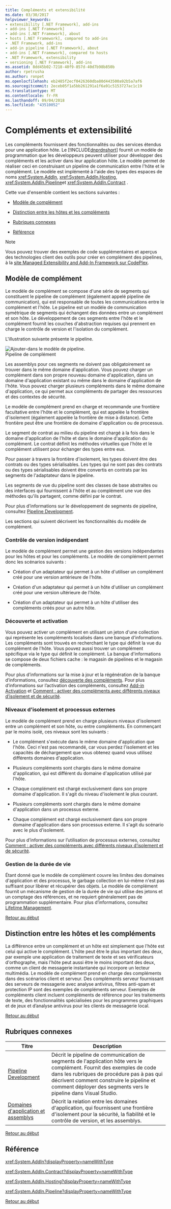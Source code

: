 ```yaml
---
title: Compléments et extensibilité
ms.date: 03/30/2017
helpviewer_keywords:
- extensibility [.NET Framework], add-ins
- add-ins [.NET Framework]
- add-ins [.NET Framework], about
- hosts [.NET Framework], compared to add-ins
- .NET Framework, add-ins
- add-in pipeline [.NET Framework], about
- add-ins [.NET Framework], compared to hosts
- .NET Framework, extensibility
- versioning [.NET Framework], add-ins
ms.assetid: 8dd45b02-7218-40f9-857d-40d7b98b850b
author: rpetrusha
ms.author: ronpet
ms.openlocfilehash: eb2485f2ecf0426360dba80d443500a92b5a7af6
ms.sourcegitcommit: 2eceb05f1a5bb261291a1f6a91c5153727ac1c19
ms.translationtype: MT
ms.contentlocale: fr-FR
ms.lasthandoff: 09/04/2018
ms.locfileid: "43510052"
---
```

# <a name="add-ins-and-extensibility"></a>Compléments et extensibilité
<a name="top"></a> Les compléments fournissent des fonctionnalités ou des services étendus pour une application hôte. Le [!INCLUDE[dnprdnshort](../../../includes/dnprdnshort-md.md)] fournit un modèle de programmation que les développeurs peuvent utiliser pour développer des compléments et les activer dans leur application hôte. Le modèle permet de réaliser ceci en construisant un pipeline de communication entre l'hôte et le complément. Le modèle est implémenté à l'aide des types des espaces de noms <xref:System.AddIn>, <xref:System.AddIn.Hosting>, <xref:System.AddIn.Pipeline>et <xref:System.AddIn.Contract> .  
  
 Cette vue d'ensemble contient les sections suivantes :  
  
-   [Modèle de complément](#addin_model)  
  
-   [Distinction entre les hôtes et les compléments](#distinguishing_between_addins_and_hosts)  
  
-   [Rubriques connexes](#related_topics)  
  
-   [Référence](#reference)  
  
> [!NOTE]
>  Vous pouvez trouver des exemples de code supplémentaires et aperçus des technologies client des outils pour créer en complément des pipelines, à la [site Managed Extensibility and Add-In Framework sur CodePlex](https://go.microsoft.com/fwlink/?LinkId=121190).  
  
<a name="addin_model"></a>   
## <a name="add-in-model"></a>Modèle de complément  
 Le modèle de complément se compose d'une série de segments qui constituent le pipeline de complément (également appelé pipeline de communication), qui est responsable de toutes les communications entre le complément et l'hôte. Le pipeline est un modèle de communication symétrique de segments qui échangent des données entre un complément et son hôte. Le développement de ces segments entre l'hôte et le complément fournit les couches d'abstraction requises qui prennent en charge le contrôle de version et l'isolation du complément.  
  
 L'illustration suivante présente le pipeline.  
  
 ![Ajouter&#45;dans le modèle de pipeline. ](../../../docs/framework/add-ins/media/addin1.png "AddIn1")  
Pipeline de complément  
  
 Les assemblys pour ces segments ne doivent pas obligatoirement se trouver dans le même domaine d'application. Vous pouvez charger un complément dans son propre nouveau domaine d'application, dans un domaine d'application existant ou même dans le domaine d'application de l'hôte. Vous pouvez charger plusieurs compléments dans le même domaine d'application, ce qui permet aux compléments de partager des ressources et des contextes de sécurité.  
  
 Le modèle de complément prend en charge et recommande une frontière facultative entre l'hôte et le complément, qui est appelée la frontière d'isolement (également appelée la frontière de mise à distance). Cette frontière peut être une frontière de domaine d'application ou de processus.  
  
 Le segment de contrat au milieu du pipeline est chargé à la fois dans le domaine d'application de l'hôte et dans le domaine d'application du complément. Le contrat définit les méthodes virtuelles que l'hôte et le complément utilisent pour échanger des types entre eux.  
  
 Pour passer à travers la frontière d'isolement, les types doivent être des contrats ou des types sérialisables. Les types qui ne sont pas des contrats ou des types sérialisables doivent être convertis en contrats par les segments de l'adaptateur dans le pipeline.  
  
 Les segments de vue du pipeline sont des classes de base abstraites ou des interfaces qui fournissent à l'hôte et au complément une vue des méthodes qu'ils partagent, comme défini par le contrat.  
  
 Pour plus d’informations sur le développement de segments de pipeline, consultez [Pipeline Development](../../../docs/framework/add-ins/pipeline-development.md).  
  
 Les sections qui suivent décrivent les fonctionnalités du modèle de complément.  
  
### <a name="independent-versioning"></a>Contrôle de version indépendant  
 Le modèle de complément permet une gestion des versions indépendantes pour les hôtes et pour les compléments. Le modèle de complément permet donc les scénarios suivants :  
  
-   Création d'un adaptateur qui permet à un hôte d'utiliser un complément créé pour une version antérieure de l'hôte.  
  
-   Création d'un adaptateur qui permet à un hôte d'utiliser un complément créé pour une version ultérieure de l'hôte.  
  
-   Création d'un adaptateur qui permet à un hôte d'utiliser des compléments créés pour un autre hôte.  
  
### <a name="discovery-and-activation"></a>Découverte et activation  
 Vous pouvez activer un complément en utilisant un jeton d'une collection qui représente les compléments localisés dans une banque d'informations. Les compléments sont trouvés en recherchant le type qui définit la vue du complément de l'hôte. Vous pouvez aussi trouver un complément spécifique via le type qui définit le complément. La banque d'informations se compose de deux fichiers cache : le magasin de pipelines et le magasin de compléments.  
  
 Pour plus d’informations sur la mise à jour et la régénération de la banque d’informations, consultez [découverte des compléments](https://msdn.microsoft.com/library/5d268dde-11df-4c4d-a022-f58d88bbc421). Pour plus d’informations sur l’activation des compléments, consultez [Add-in Activation](https://msdn.microsoft.com/library/bedcbcdf-5964-4215-b5f3-3299798b2b3f) et [Comment : activer des compléments avec différents niveaux d’isolement et de sécurité](https://msdn.microsoft.com/library/7afe7ec8-5158-4350-9119-5df0ecab8aa5).  
  
### <a name="isolation-levels-and-external-processes"></a>Niveaux d'isolement et processus externes  
 Le modèle de complément prend en charge plusieurs niveaux d'isolement entre un complément et son hôte, ou entre compléments. En commençant par le moins isolé, ces niveaux sont les suivants :  
  
-   Le complément s'exécute dans le même domaine d'application que l'hôte. Ceci n'est pas recommandé, car vous perdez l'isolement et les capacités de déchargement que vous obtenez quand vous utilisez différents domaines d'application.  
  
-   Plusieurs compléments sont chargés dans le même domaine d'application, qui est différent du domaine d'application utilisé par l'hôte.  
  
-   Chaque complément est chargé exclusivement dans son propre domaine d'application. Il s'agit du niveau d'isolement le plus courant.  
  
-   Plusieurs compléments sont chargés dans le même domaine d'application dans un processus externe.  
  
-   Chaque complément est chargé exclusivement dans son propre domaine d'application dans son processus externe. Il s'agit du scénario avec le plus d'isolement.  
  
 Pour plus d’informations sur l’utilisation de processus externes, consultez [Comment : activer des compléments avec différents niveaux d’isolement et de sécurité](https://msdn.microsoft.com/library/7afe7ec8-5158-4350-9119-5df0ecab8aa5).  
  
### <a name="lifetime-management"></a>Gestion de la durée de vie  
 Étant donné que le modèle de complément couvre les limites des domaines d'application et des processus, le garbage collection en lui-même n'est pas suffisant pour libérer et récupérer des objets. Le modèle de complément fournit un mécanisme de gestion de la durée de vie qui utilise des jetons et un comptage des références, et ne requiert généralement pas de programmation supplémentaire. Pour plus d’informations, consultez [Lifetime Management](https://msdn.microsoft.com/library/57a9c87e-394c-4fef-89f2-aa4223a2aeb5).  
  
 [Retour au début](#top)  
  
<a name="distinguishing_between_addins_and_hosts"></a>   
## <a name="distinguishing-between-add-ins-and-hosts"></a>Distinction entre les hôtes et les compléments  
 La différence entre un complément et un hôte est simplement que l'hôte est celui qui active le complément. L'hôte peut être le plus important des deux, par exemple une application de traitement de texte et ses vérificateurs d'orthographe, mais l'hôte peut aussi être le moins important des deux, comme un client de messagerie instantanée qui incorpore un lecteur multimédia. Le modèle de complément prend en charge des compléments dans des scénarios client et serveur. Des compléments serveur fournissant des serveurs de messagerie avec analyse antivirus, filtres anti-spam et protection IP sont des exemples de compléments serveur. Exemples de compléments client incluent compléments de référence pour les traitements de texte, des fonctionnalités spécialisées pour les programmes graphiques et de jeux et d’analyse antivirus pour les clients de messagerie local.  
  
 [Retour au début](#top)  
  
<a name="related_topics"></a>   
## <a name="related-topics"></a>Rubriques connexes  
  
|Titre|Description|  
|-----------|-----------------|  
|[Pipeline Development](../../../docs/framework/add-ins/pipeline-development.md)|Décrit le pipeline de communication de segments de l'application hôte vers le complément. Fournit des exemples de code dans les rubriques de procédure pas à pas qui décrivent comment construire le pipeline et comment déployer des segments vers le pipeline dans Visual Studio.|  
|[Domaines d'application et assemblys](https://msdn.microsoft.com/library/433b04ae-4ba8-4849-9dbd-79194f240346)|Décrit la relation entre les domaines d'application, qui fournissent une frontière d'isolement pour la sécurité, la fiabilité et le contrôle de version, et les assemblys.|  
  
 [Retour au début](#top)  
  
<a name="reference"></a>   
## <a name="reference"></a>Référence  
 <xref:System.AddIn?displayProperty=nameWithType>  
  
 <xref:System.AddIn.Contract?displayProperty=nameWithType>  
  
 <xref:System.AddIn.Hosting?displayProperty=nameWithType>  
  
 <xref:System.AddIn.Pipeline?displayProperty=nameWithType>  
  
 [Retour au début](#top)